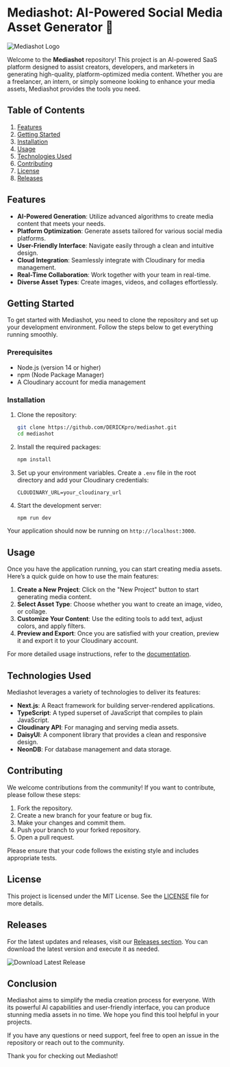 # Mediashot: AI-Powered Social Media Asset Generator 🚀

![Mediashot Logo](https://via.placeholder.com/150)

Welcome to the **Mediashot** repository! This project is an AI-powered SaaS platform designed to assist creators, developers, and marketers in generating high-quality, platform-optimized media content. Whether you are a freelancer, an intern, or simply someone looking to enhance your media assets, Mediashot provides the tools you need.

## Table of Contents

1. [Features](#features)
2. [Getting Started](#getting-started)
3. [Installation](#installation)
4. [Usage](#usage)
5. [Technologies Used](#technologies-used)
6. [Contributing](#contributing)
7. [License](#license)
8. [Releases](#releases)

## Features

- **AI-Powered Generation**: Utilize advanced algorithms to create media content that meets your needs.
- **Platform Optimization**: Generate assets tailored for various social media platforms.
- **User-Friendly Interface**: Navigate easily through a clean and intuitive design.
- **Cloud Integration**: Seamlessly integrate with Cloudinary for media management.
- **Real-Time Collaboration**: Work together with your team in real-time.
- **Diverse Asset Types**: Create images, videos, and collages effortlessly.

## Getting Started

To get started with Mediashot, you need to clone the repository and set up your development environment. Follow the steps below to get everything running smoothly.

### Prerequisites

- Node.js (version 14 or higher)
- npm (Node Package Manager)
- A Cloudinary account for media management

### Installation

1. Clone the repository:

   ```bash
   git clone https://github.com/DERICKpro/mediashot.git
   cd mediashot
   ```

2. Install the required packages:

   ```bash
   npm install
   ```

3. Set up your environment variables. Create a `.env` file in the root directory and add your Cloudinary credentials:

   ```plaintext
   CLOUDINARY_URL=your_cloudinary_url
   ```

4. Start the development server:

   ```bash
   npm run dev
   ```

Your application should now be running on `http://localhost:3000`.

## Usage

Once you have the application running, you can start creating media assets. Here’s a quick guide on how to use the main features:

1. **Create a New Project**: Click on the "New Project" button to start generating media content.
2. **Select Asset Type**: Choose whether you want to create an image, video, or collage.
3. **Customize Your Content**: Use the editing tools to add text, adjust colors, and apply filters.
4. **Preview and Export**: Once you are satisfied with your creation, preview it and export it to your Cloudinary account.

For more detailed usage instructions, refer to the [documentation](https://github.com/DERICKpro/mediashot/wiki).

## Technologies Used

Mediashot leverages a variety of technologies to deliver its features:

- **Next.js**: A React framework for building server-rendered applications.
- **TypeScript**: A typed superset of JavaScript that compiles to plain JavaScript.
- **Cloudinary API**: For managing and serving media assets.
- **DaisyUI**: A component library that provides a clean and responsive design.
- **NeonDB**: For database management and data storage.

## Contributing

We welcome contributions from the community! If you want to contribute, please follow these steps:

1. Fork the repository.
2. Create a new branch for your feature or bug fix.
3. Make your changes and commit them.
4. Push your branch to your forked repository.
5. Open a pull request.

Please ensure that your code follows the existing style and includes appropriate tests.

## License

This project is licensed under the MIT License. See the [LICENSE](LICENSE) file for more details.

## Releases

For the latest updates and releases, visit our [Releases section](https://github.com/DERICKpro/mediashot/releases). You can download the latest version and execute it as needed.

![Download Latest Release](https://img.shields.io/badge/Download%20Latest%20Release-v1.0.0-blue)

## Conclusion

Mediashot aims to simplify the media creation process for everyone. With its powerful AI capabilities and user-friendly interface, you can produce stunning media assets in no time. We hope you find this tool helpful in your projects.

If you have any questions or need support, feel free to open an issue in the repository or reach out to the community.

Thank you for checking out Mediashot!